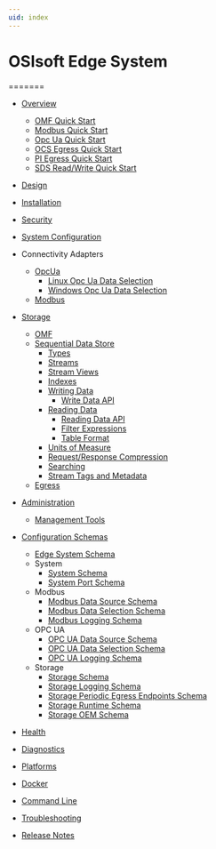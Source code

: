 ```yaml
---
uid: index
---
```


# OSIsoft Edge System

=======

- [Overview](xref:edgeSystemOverview)
  - [OMF Quick Start](xref:omfQuickStart)
  - [Modbus Quick Start](xref:modbusQuickStart)
  - [Opc Ua Quick Start](xref:opcUaQuickStart)
  - [OCS Egress Quick Start](xref:ocsEgressQuickStart)
  - [PI Egress Quick Start](xref:piEgressQuickStart)
  - [SDS Read/Write Quick Start](xref:sdsQuickStart)
- [Design](xref:scalePerformance)
- [Installation](xref:installationOverview)
- [Security](xref:security)
- [System Configuration](xref:edgeSystemConfiguration)
- Connectivity Adapters
  - [OpcUa](xref:opcUaOverview)
    - [Linux Opc Ua Data Selection](xref:opcUaDataSelectionLinux)
    - [Windows Opc Ua Data Selection](xref:opcUaDataSelectionWindows)
  - [Modbus](xref:modbusOverview)
- [Storage](xref:)
  - [OMF](xref:omfOverview)
  - [Sequential Data Store](xref:sdsOverview)
    - [Types](xref:sdsTypes)
    - [Streams](xref:sdsStreams)
    - [Stream Views](xref:sdsStreamViews)
    - [Indexes](xref:sdsIndexes)
    - [Writing Data](xref:sdsWritingData)
      - [Write Data API](xref:sdsWritingDataApi)
    - [Reading Data](xref:sdsReadingData)
      - [Reading Data API](xref:sdsReadingDataApi)
      - [Filter Expressions](xref:sdsFilterExpressions)
      - [Table Format](xref:sdsTableFormat)
    - [Units of Measure](xref:unitsOfMeasure)
    - [Request/Response Compression](xref:sdsCompression)
    - [Searching](xref:sdsSearching)
    - [Stream Tags and Metadata](xref:sdsStreamExtra)
  - [Egress](xref:egress)
- [Administration](xref:edgeSystemAdministration)
  - [Management Tools](xref:managementTools)
- [Configuration Schemas](xref:configurationSchemaList)

  - [Edge System Schema](xref:edge_system_schema)
  - System
    - [System Schema](xref:system_schema)
    - [System Port Schema](xref:system_Port_schema)
  - Modbus
    - [Modbus Data Source Schema](xref:modbus_DataSource_schema)
    - [Modbus Data Selection Schema](xref:modbus_DataSelection_schema)
    - [Modbus Logging Schema](xref:modbus_Logging_schema)
  - OPC UA
    - [OPC UA Data Source Schema](xref:opcUa_DataSource_Schema)
    - [OPC UA Data Selection Schema](xref:opcUa_DataSelection_schema)
    - [OPC UA Logging Schema](xref:opcUa_Logging_schema)
  - Storage
    - [Storage Schema](xref:storage_schema)
    - [Storage Logging Schema](xref:Storage_Logging_schema)
    - [Storage Periodic Egress Endpoints Schema](xref:storage_PeriodicEgressEndpoints_schema)
    - [Storage Runtime Schema](xref:storage_Runtime_schema)
    - [Storage OEM Schema](xref:storage_OEM_schema)
- [Health](xref:edgeSystemHealth)
- [Diagnostics](xref:edgeSystemDiagnostics)
- [Platforms](xref:linuxWindows)
- [Docker](xref:edgeDocker)
- [Command Line](xref:commandLine)
- [Troubleshooting](xref:troubleShooting)
- [Release Notes](xref:releaseNotes)
